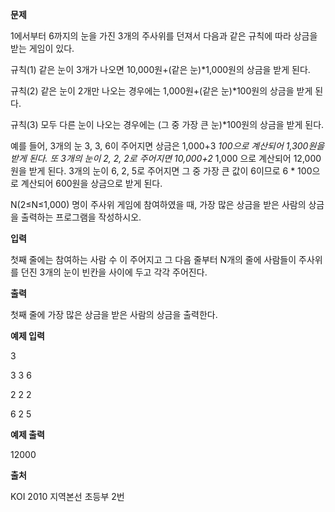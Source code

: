 **문제**

1에서부터 6까지의 눈을 가진 3개의 주사위를 던져서 다음과 같은 규칙에 따라 상금을 받는 게임이 있다.

규칙(1) 같은 눈이 3개가 나오면 10,000원+(같은 눈)*1,000원의 상금을 받게 된다.

규칙(2) 같은 눈이 2개만 나오는 경우에는 1,000원+(같은 눈)*100원의 상금을 받게 된다.

규칙(3) 모두 다른 눈이 나오는 경우에는 (그 중 가장 큰 눈)*100원의 상금을 받게 된다.

예를 들어, 3개의 눈 3, 3, 6이 주어지면 상금은 1,000+3 *100으로 계산되어 1,300원을 받게 된다. 또 3개의 눈이 2, 2, 2로 주어지면 10,000+2* 1,000 으로 계산되어 12,000원을 받게 된다. 3개의 눈이 6, 2, 5로 주어지면 그 중 가장 큰 값이 6이므로 6 * 100으로 계산되어 600원을 상금으로 받게 된다.

N(2≤N≤1,000) 명이 주사위 게임에 참여하였을 때, 가장 많은 상금을 받은 사람의 상금을 출력하는 프로그램을 작성하시오.

 

**입력**

첫째 줄에는 참여하는 사람 수 이 주어지고 그 다음 줄부터 N개의 줄에 사람들이 주사위를 던진 3개의 눈이 빈칸을 사이에 두고 각각 주어진다.

 

**출력**

첫째 줄에 가장 많은 상금을 받은 사람의 상금을 출력한다.

 

**예제 입력**

3 

3 3 6 

2 2 2 

6 2 5

**예제 출력**

12000 

 

**출처**

KOI 2010 지역본선 초등부 2번